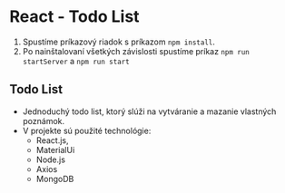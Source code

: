 # React - Todo List

1. Spustíme príkazový riadok s príkazom `npm install`.
4. Po nainštalovaní všetkých závislosti spustíme príkaz `npm run startServer` a `npm run start`

## Todo List

- Jednoduchý todo list, ktorý slúži na vytváranie a mazanie vlastných poznámok.
- V projekte sú použité technológie:
  - React.js,
  - MaterialUi
  - Node.js
  - Axios
  - MongoDB
